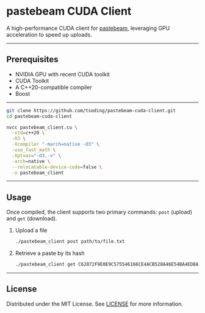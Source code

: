 # pastebeam CUDA Client

A high-performance CUDA client for [pastebeam](https://github.com/tsoding/pastebeam), leveraging GPU acceleration to speed up uploads.

---


## Prerequisites

- NVIDIA GPU with recent CUDA toolkit  
- CUDA Toolkit
- A C++20-compatible compiler  
- Boost

---

```bash
git clone https://github.com/tsoding/pastebeam-cuda-client.git
cd pastebeam-cuda-client

nvcc pastebeam_client.cu \
  -std=c++20 \
  -O3 \
  -Xcompiler "-march=native -O3" \
  -use_fast_math \
  -Xptxas="-O3,-v" \
  -arch=native \
  --relocatable-device-code=false \
  -o pastebeam_client
```

---

## Usage

Once compiled, the client supports two primary commands: `post` (upload) and `get` (download).

1. Upload a file  
   ```bash
   ./pastebeam_client post path/to/file.txt
   ```  

2. Retrieve a paste by its hash  
   ```bash
   ./pastebeam_client get C62872F9E0E9C575546166CE4ACB528A46E54BA4ED8AF076E79C0D5AD61C974B
   ```  

---

## License

Distributed under the MIT License. See [LICENSE](LICENSE) for more information.
